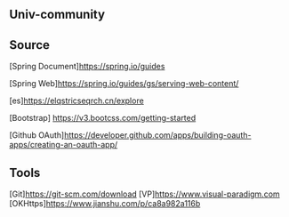 ## Univ-community

## Source
[Spring Document]https://spring.io/guides

[Spring Web]https://spring.io/guides/gs/serving-web-content/

[es]https://elqstricseqrch.cn/explore

[Bootstrap] https://v3.bootcss.com/getting-started

[Github OAuth]https://developer.github.com/apps/building-oauth-apps/creating-an-oauth-app/
## Tools
[Git]https://git-scm.com/download
[VP]https://www.visual-paradigm.com
[OKHttps]https://www.jianshu.com/p/ca8a982a116b
